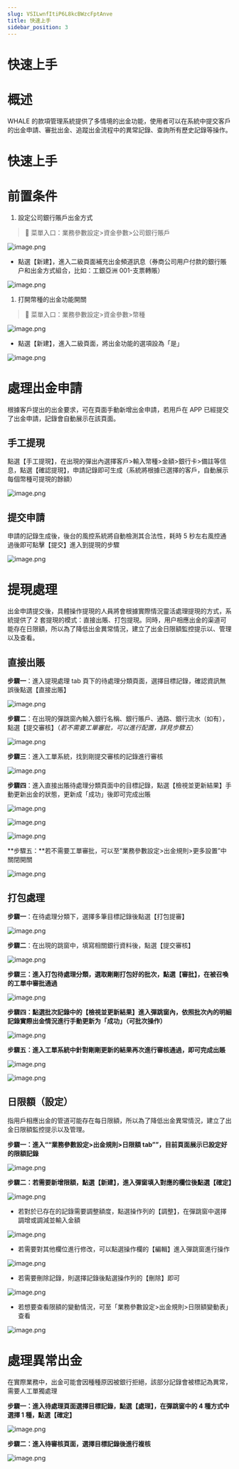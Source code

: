 ```yaml
---
slug: VSILwnfItiP6L8kcBWzcFptAnve
title: 快速上手
sidebar_position: 3
---
```



# 快速上手


# 概述


WHALE 的款項管理系統提供了多情境的出金功能，使用者可以在系統中提交客戶的出金申請、審批出金、追蹤出金流程中的異常記錄、查詢所有歷史記錄等操作。


# 快速上手


# 前置条件

1. 設定公司銀行賬戶出金方式

> 📍 菜單入口：業務參數設定>資金參數>公司銀行賬戶


![image.png](/assets/a0588fbf6926cb281ae11a1da226e4b3.png)

- 點選【新建】，進入二級頁面補充出金頻道訊息（券商公司用户付款的銀行賬户和出金方式組合，比如：工銀亞洲 001-支票轉賬）

![image.png](/assets/36f4e3c4c6fc73bc5c89badcd1be6098.png)

1. 打開幣種的出金功能開關

> 📍 菜單入口：業務參數設定>資金參數>幣種


![image.png](/assets/095f3daa0e40afed97aa179c8af2fdb0.png)

- 點選【新建】，進入二級頁面，將出金功能的選項設為「是」

![image.png](/assets/7aa124fa3dad2b47f906a076ba518ff1.png)


# 處理出金申請


根據客戶提出的出金要求，可在頁面手動新增出金申請，若用戶在 APP 已經提交了出金申請，記錄會自動展示在該頁面。


## 手工提現


點選【手工提現】，在出現的彈出內選擇客戶>輸入幣種>金額>銀行卡>備註等信息，點選【確認提現】，申請記錄即可生成（系統將根據已選擇的客戶，自動展示每個幣種可提現的餘額）


![image.png](/assets/b2f11e3d5a5138a37d5f6586db4d3c60.png)


## 提交申請


申請的記錄生成後，後台的風控系統將自動檢測其合法性，耗時 5 秒左右風控通過後即可點擊【提交】進入到提現的步驟


![image.png](/assets/5bda55cff910f2ca0472c44ab47b3baf.png)


# 提現處理


出金申請提交後，具體操作提現的人員將會根據實際情況靈活處理提現的方式，系統提供了 2 套提現的模式：直接出賬、打包提現。同時，用户相應出金的渠道可能存在日限額，所以為了降低出金異常情況，建立了出金日限額監控提示以、管理以及查看。


## 直接出賬


**步驟一**：進入提現處理 tab 頁下的待處理分類頁面，選擇目標記錄，確認資訊無誤後點選【直接出賬】


![image.png](/assets/e29cee226951bd9ba95664fb06decd1c.png)


**步驟二**：在出現的彈跳窗內輸入銀行名稱、銀行賬戶、通路、銀行流水（如有），點選【提交審核】（_若不需要工單審批，可以進行配置，詳見步驟五_）


![image.png](/assets/817cce6b15001c51000ec42a14a625bc.png)


**步驟三**：進入工單系統，找到剛提交審核的記錄進行審核


![image.png](/assets/2cdc7e85b5202ce89007e7526d949bb8.png)


**步驟四**：進入直接出賬待處理分類頁面中的目標記錄，點選【檢視並更新結果】手動更新出金的狀態，更新成「成功」後即可完成出賬


![image.png](/assets/c9553a7a09ebe3410eb27910b5dbfd1f.png)


![image.png](/assets/14fbe360c0650ee9ed203ffffaa2021f.png)


![image.png](/assets/e48b5495ae59adbb3d13405d74b0ae9c.png)


**步驟五：**若不需要工單審批，可以至“業務參數設定>出金規則>更多設置”中關閉開關


![image.png](/assets/41365788d032cd3f8912ac5f7e88a68d.png)


## 打包處理


**步驟一**：在待處理分類下，選擇多筆目標記錄後點選【打包提審】


![image.png](/assets/1d7300f40867fbf7000c40ae11199316.png)


**步驟二**：在出現的跳窗中，填寫相關銀行資料後，點選【提交審核】


![image.png](/assets/5ef92d82f5d7f028d1c43f020420be70.png)


**步驟三：進入打包待處理分類，選取剛剛打包好的批次，點選【審批】，在被召喚的工單中審批通過**


![image.png](/assets/faab8f6c9b878bae2cf8cfb0b9df573a.png)


**步驟四：點選批次記錄中的【檢視並更新結果】進入彈跳窗內，依照批次內的明細記錄實際出金情況進行手動更新为「成功」（可批次操作）**


![image.png](/assets/99f02103d6f1741e8cc23ee759fa2cf3.png)


**步驟五：進入工單系統中針對剛剛更新的結果再次進行審核通過，即可完成出賬**


![image.png](/assets/845a73c63c800d1bd150cc49ee7545b5.png)


![image.png](/assets/c1c369fff5bced19f4fbe84dbaed30d2.png)


## 日限額（設定）


指用戶相應出金的管道可能存在每日限額，所以為了降低出金異常情況，建立了出金日限額監控提示以及管理。


**步驟一：進入““業務參數設定>出金規則>日限額 tab””，目前頁面展示已設定好的限額記錄**


![image.png](/assets/0839b6c2915fbe879303e51bfb41e0f8.png)


**步驟二：若需要新增限額，點選【新建】，進入彈窗填入對應的欄位後點選【確定】**


![image.png](/assets/f29f597c106549b9925bcac84d5e0700.png)

- 若對於已存在的記錄需要調整額度，點選操作列的【調整】，在彈跳窗中選擇調增或調減並輸入金額

![image.png](/assets/61def4e2501776655e658e6b29005ca7.png)

- 若需要對其他欄位進行修改，可以點選操作欄的【編輯】進入彈跳窗進行操作

![image.png](/assets/a58cbf8433d490a45286479437fda26c.png)

- 若需要刪除記錄，則選擇記錄後點選操作列的【刪除】即可

![image.png](/assets/05dc9470a1f139dd298d5dbabc158858.png)

- 若想要查看限額的變動情況，可至「業務參數設定>出金規則>日限額變動表」查看

![image.png](/assets/6578d2be22488282b297aa8317facdfc.png)


# 處理異常出金


在實際業務中，出金可能會因種種原因被銀行拒絕，該部分記錄會被標記為異常，需要人工單獨處理


**步驟一：進入待處理頁面選擇目標記錄，點選【處理】，在彈跳窗中的 4 種方式中選擇 1 種，點選【確定】**


![image.png](/assets/4a58a9f95e927f50e91724fd198d9ff4.png)


**步驟二：進入待審核頁面，選擇目標記錄後進行複核**


![image.png](/assets/a92e7f0ae4c8153f818609443edc17e6.png)

